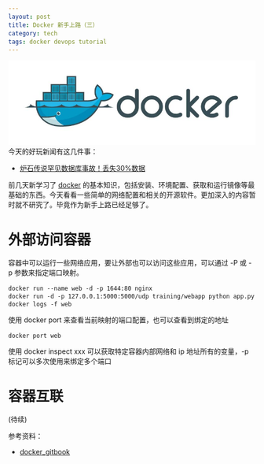 ```yaml
---
layout: post
title: Docker 新手上路（三）
category: tech
tags: docker devops tutorial
---
```


![](/assets/img/docker.jpg)
今天的好玩新闻有这几件事：

* [炉石传说罕见数据库事故！丢失30%数据](http://mp.weixin.qq.com/s/Vr36GpzR-UxcNLtiBLldEA)

前几天新学习了 [docker][docker_gitbook] 的基本知识，包括安装、环境配置、获取和运行镜像等最基础的东西。今天看看一些简单的网络配置和相关的开源软件。更加深入的内容暂时就不研究了。毕竟作为新手上路已经足够了。

# 外部访问容器

容器中可以运行一些网络应用，要让外部也可以访问这些应用，可以通过 -P 或 -p 参数来指定端口映射。

    docker run --name web -d -p 1644:80 nginx
    docker run -d -p 127.0.0.1:5000:5000/udp training/webapp python app.py
    docker logs -f web

使用 docker port 来查看当前映射的端口配置，也可以查看到绑定的地址

    docker port web

使用 docker inspect xxx 可以获取特定容器内部网络和 ip 地址所有的变量，-p 标记可以多次使用来绑定多个端口

# 容器互联

(待续)
    
参考资料：

* [docker_gitbook][docker_gitbook]

[docker_gitbook]: https://www.gitbook.com/book/yeasy/docker_practice
[select_a_docker_storage_driver]: https://www.centos.bz/2016/12/select-a-docker-storage-driver
[docker_hub]: https://hub.docker.com
[docker_store]: https://store.docker.com
[huodongjia]: http://www.huodongjia.com/it/
